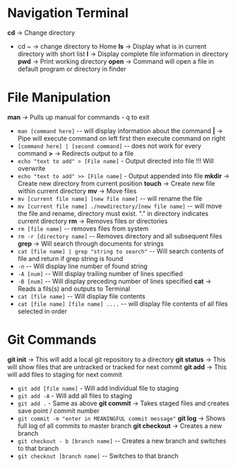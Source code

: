 # Navigation Terminal
**cd** -> Change directory
- cd ~ -> change directory to Home
**ls** -> Display what is in current directory with short list
**l** -> Display complete file information in directory
**pwd** -> Print working directory
**open** -> Command will open a file in default program or directory in finder

# File Manipulation
**man** -> Pulls up manual for commands - q to exit
- `man [command here]` -- will display information about the command
**|** -> Pipe will execute command on left first then execute command on right
- `[command here] | [second command]` -- does not work for every command
**>** -> Redirects output to a file
- `echo "text to add" > [File name]` - Output directed into file !!! Will overwrite
- `echo "text to add" >> [File name]` - Output appended into file
**mkdir** -> Create new directory from current position
**touch** -> Create new file within current directory
**mv** -> Move files
- `mv [current file name] [new file name]` -- will rename the file
- `mv [current file name] ./newdirectory/[new file name]` -- will move the file and rename, directory must exist. "." in directory indicates current directory
**rm** -> Removes files or directories
- `rm [file name]` -- removes files from system
- `rm -r [directory name]` -- Removes directory and all subsequent files
**grep** -> Will search through documents for strings
- `cat [file name] | grep "string to search"` -- Will search contents of file and return if grep string is found
- `-n` -- Will display line number of found string
- `-A [num]` -- Will display trailing number of lines specified
- `-B [num]` -- Will display preceding number of lines specified
**cat** -> Reads a fils(s) and outputs to Terminal
- `cat [file name]` -- Will display file contents
- `cat [file name] [file name] ....` -- will display file contents of all files selected in order

# Git Commands
**git init** -> This will add a local git repository to a directory
**git status** -> This will show files that are untracked or tracked for next commit
**git add** -> This will add files to staging for next commit
- `git add [file name]` - Will add individual file to staging
- `git add -A` - Will add all files to staging
- `git add .` - Same as above
**git commit** -> Takes staged files and creates save point / commit number
- `git commit -m "enter in MEANINGFUL commit message"` 
**git log** -> Shows full log of all commits to master branch
**git checkout** -> Creates a new branch 
- `git checkout - b [branch name]` -- Creates a new branch and switches to that branch
- `git checkout [branch name]` -- Switches to that branch
